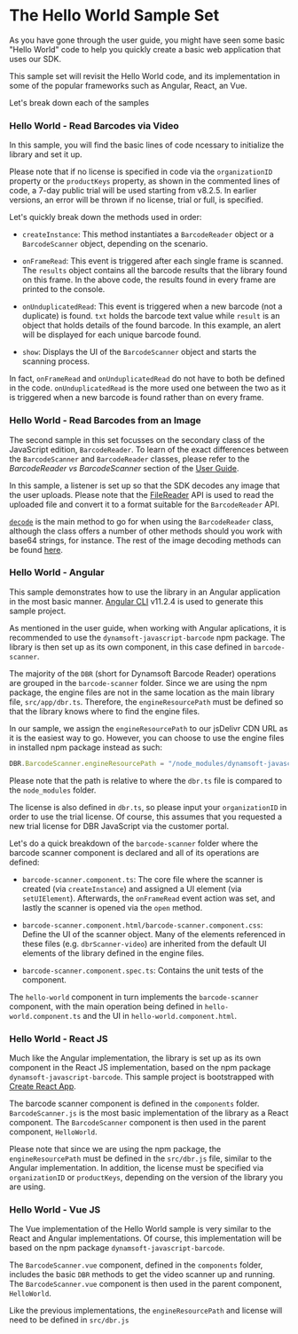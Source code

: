# The Hello World Sample Set

As you have gone through the user guide, you might have seen some basic "Hello World" code to help you quickly create a basic web application that uses our SDK. 

This sample set will revisit the Hello World code, and its implementation in some of the popular frameworks such as Angular, React, an Vue.

Let's break down each of the samples

### Hello World - Read Barcodes via Video

In this sample, you will find the basic lines of code ncessary to initialize the library and set it up.

Please note that if no license is specified in code via the `organizationID` property or the `productKeys` property, as shown in the commented lines of code, a 7-day public trial will be used starting from v8.2.5. In earlier versions, an error will be thrown if no license, trial or full, is specified.

Let's quickly break down the methods used in order:

- `createInstance`: This method instantiates a `BarcodeReader` object or a `BarcodeScanner` object, depending on the scenario.

- `onFrameRead`: This event is triggered after each single frame is scanned. The `results` object contains all the barcode results that the library found on this frame. In the above code, the results found in every frame are printed to the console. 

- `onUnduplicatedRead`: This event is triggered when a new barcode (not a duplicate) is found. `txt` holds the barcode text value while `result` is an object that holds details of the found barcode. In this example, an alert will be displayed for each unique barcode found.

- `show`: Displays the UI of the `BarcodeScanner` object and starts the scanning process.

In fact, `onFrameRead` and `onUnduplicatedRead` do not have to both be defined in the code. `onUnduplicatedRead` is the more used one between the two as it is triggered when a new barcode is found rather than on every frame.

### Hello World - Read Barcodes from an Image
The second sample in this set focusses on the secondary class of the JavaScript edition, `BarcodeReader`. To learn of the exact differences between the `BarcodeScanner` and `BarcodeReader` classes, please refer to the *BarcodeReader vs BarcodeScanner* section of the [User Guide](https://github.com/Dynamsoft/javascript-barcode#readme).

In this sample, a listener is set up so that the SDK decodes any image that the user uploads. Please note that the [FileReader](https://developer.mozilla.org/en-US/docs/Web/API/FileReader) API is used to read the uploaded file and convert it to a format suitable for the `BarcodeReader` API.

[`decode`](https://www.dynamsoft.com/barcode-reader/programming/javascript/api-reference/BarcodeReader.html?ver=latest#decode) is the main method to go for when using the `BarcodeReader` class, although the class offers a number of other methods should you work with base64 strings, for instance. The rest of the image decoding methods can be found [here](https://www.dynamsoft.com/barcode-reader/programming/javascript/api-reference/BarcodeReader.html?ver=latest#decode-barcode).

### Hello World - Angular

This sample demonstrates how to use the library in an Angular application in the most basic manner. [Angular CLI](https://github.com/angular/angular-cli) v11.2.4 is used to generate this sample project.

As mentioned in the user guide, when working with Angular aplications, it is recommended to use the `dynamsoft-javascript-barcode` npm package. The library is then set up as its own component, in this case defined in `barcode-scanner`.

The majority of the `DBR` (short for Dynamsoft Barcode Reader) operations are grouped in the `barcode-scanner` folder. Since we are using the npm package, the engine files are not in the same location as the main library file, `src/app/dbr.ts`. Therefore, the `engineResourcePath` must be defined so that the library knows where to find the engine files.

In our sample, we assign the `engineResourcePath` to our jsDelivr CDN URL as it is the easiest way to go. However, you can choose to use the engine files in installed npm package instead as such:
```js
DBR.BarcodeScanner.engineResourcePath = "/node_modules/dynamsoft-javascript-barcode/dist/"; // use the npm package in node_modules
```
Please note that the path is relative to where the `dbr.ts` file is compared to the `node_modules` folder.

The license is also defined in `dbr.ts`, so please input your `organizationID` in order to use the trial license. Of course, this assumes that you requested a new trial license for DBR JavaScript via the customer portal.

Let's do a quick breakdown of the `barcode-scanner` folder where the barcode scanner component is declared and all of its operations are defined:

- `barcode-scanner.component.ts`: The core file where the scanner is created (via `createInstance`) and assigned a UI element (via `setUIElement`). Afterwards, the `onFrameRead` event action was set, and lastly the scanner is opened via the `open` method.

- `barcode-scanner.component.html/barcode-scanner.component.css`: Define the UI of the scanner object. Many of the elements referenced in these files (e.g. `dbrScanner-video`) are inherited from the default UI elements of the library defined in the engine files.

- `barcode-scanner.component.spec.ts`: Contains the unit tests of the component.

The `hello-world` component in turn implements the `barcode-scanner` component, with the main operation being defined in `hello-world.component.ts` and the UI in `hello-world.component.html`.

### Hello World - React JS
Much like the Angular implementation, the library is set up as its own component in the React JS implementation, based on the npm package `dynamsoft-javascript-barcode`. This sample project is bootstrapped with [Create React App](https://github.com/facebook/create-react-app).

The barcode scanner component is defined in the `components` folder. `BarcodeScanner.js` is the most basic implementation of the library as a React component. The `BarcodeScanner` component is then used in the parent component, `HelloWorld`.

Please note that since we are using the npm package, the `engineResourcePath` must be defined in the `src/dbr.js` file, similar to the Angular implementation. In addition, the license must be specified via `organizationID` or `productKeys`, depending on the version of the library you are using.

### Hello World - Vue JS
The Vue implementation of the Hello World sample is very similar to the React and Angular implementations. Of course, this implementation will be based on the npm package `dynamsoft-javascript-barcode`.

The `BarcodeScanner.vue` component, defined in the `components` folder, includes the basic `DBR` methods to get the video scanner up and running. The `BarcodeScanner.vue` component is then used in the parent component, `HelloWorld`.

Like the previous implementations, the `engineResourcePath` and license will need to be defined in `src/dbr.js`

